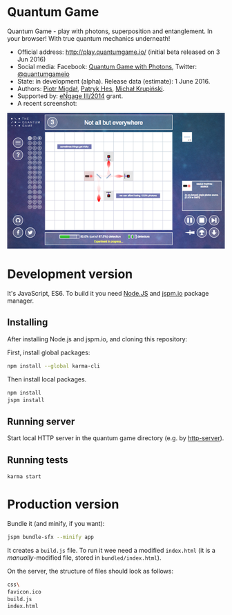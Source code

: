 Quantum Game
============

Quantum Game - play with photons, superposition and entanglement. In your browser! With true quantum mechanics underneath!

* Official address: http://play.quantumgame.io/ (initial beta released on 3 Jun 2016)
* Social media: Facebook: [Quantum Game with Photons](https://www.facebook.com/quantumgameio), Twitter: [@quantumgameio](https://twitter.com/quantumgameio)
* State: in development (alpha). Release data (estimate): 1 June 2016.
* Authors: [Piotr Migdał](http://p.migdal.pl), [Patryk Hes](https://github.com/pathes), [Michał Krupiński](http://www.fiztaszki.pl/user/3).
* Supported by: [eNgage III/2014](http://www.fnp.org.pl/laureaci-engage-iii-edycja/) grant.
* A recent screenshot:

![Screenshot](screenshot_qg_dev.png)


# Development version

It's JavaScript, ES6. To build it you need [Node.JS](https://nodejs.org/) and [jspm.io](http://jspm.io/) package manager.


## Installing

After installing Node.js and jspm.io, and cloning this repository:

First, install global packages:
```bash
npm install --global karma-cli
```

Then install local packages.
```bash
npm install
jspm install
```

## Running server

Start local HTTP server in the quantum game directory (e.g. by [http-server](https://www.npmjs.com/package/http-server)).

## Running tests

```bash
karma start
```

# Production version

Bundle it (and minify, if you want):

```bash
jspm bundle-sfx --minify app
```

It creates a `build.js` file. To run it wee need a modified `index.html` (it is a *manually*-modified file, stored in `bundled/index.html`).

On the server, the structure of files should look as follows:

```bash
css\
favicon.ico
build.js
index.html
```
